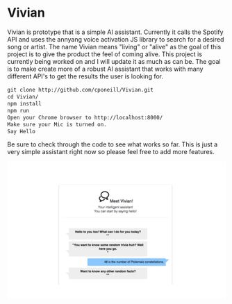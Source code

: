 # Vivian
Vivian is prototype that is a simple AI assistant. Currently it calls the Spotify API and uses the annyang voice activation JS library to search for a desired song or artist. The name Vivian means "living" or "alive" as the goal of this project is to give the product the feel of coming alive. This project is currently being worked on and I will update it as much as can be. The goal is to make create more of a robust AI assistant that works with many different API's to get the results the user is looking for. 

  ```
  git clone http://github.com/cponeill/Vivian.git
  cd Vivian/
  npm install
  npm run
  Open your Chrome browser to http://localhost:8000/
  Make sure your Mic is turned on.
  Say Hello
  ```

Be sure to check through the code to see what works so far. This is just a very simple assistant right now so please feel free to add more features. 
  
  
  ![](https://github.com/cponeill/Vivia/blob/master/public/images/Vivian.jpg)
  

  
